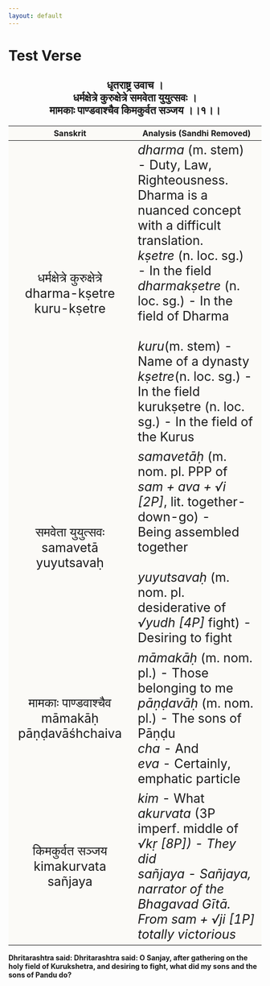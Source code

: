 ```yaml
---
layout: default
---
```

<!---
Text can be **bold**, _italic_, or ~~strikethrough~~.

[Link to another page](./another-page.html)

There should be whitespace between paragraphs.

There should be whitespace between paragraphs. We recommend including a README, or a file with information about your project.
-->

# Test Verse

<style>
table {
  border: 0px;
}
th {
  background: #FBFAF7;;
}
td {
  font-size: 25px;
  background: #FBFAF7;;

}
</style>

<h2 style="text-align:center">
धृतराष्ट्र उवाच । <br>
धर्मक्षेत्रे कुरुक्षेत्रे समवेता युयुत्सवः । <br>
मामकाः पाण्डवाश्चैव किमकुर्वत सञ्जय ।।१।।
</h2>

| Sanskrit | Analysis (Sandhi Removed) |
|:-:|-|
|     धर्मक्षेत्रे कुरुक्षेत्रे <br>dharma-kṣetre kuru-kṣetre    | <em>dharma</em> (m. stem) - Duty, Law, Righteousness. <br>Dharma is a nuanced concept with a difficult translation.<br><em>kṣetre</em> (n. loc. sg.) - In the field<br><em>dharmakṣetre</em> (n. loc. sg.) - In the field of Dharma<br><br><em>kuru</em>(m. stem) - Name of a dynasty<br><em>kṣetre</em>(n. loc. sg.) - In the field<br>kurukṣetre (n. loc. sg.) - In the field of the Kurus |
| समवेता युयुत्सवः<br>samavetā yuyutsavaḥ | <em>samavetāḥ</em> (m. nom. pl. PPP of <br><em>sam + ava + √i [2P]</em>, lit. together-down-go) -<br>Being assembled together<br><br><em>yuyutsavaḥ</em> (m. nom. pl. desiderative of<br><em>√yudh [4P]</em> fight) - Desiring to fight |
| मामकाः पाण्डवाश्चैव<br>māmakāḥ pāṇḍavāśhchaiva | <em>māmakāḥ</em> (m. nom. pl.) - Those belonging to me<br><em>pāṇḍavāḥ</em> (m. nom. pl.) - The sons of Pāṇḍu<br><em>cha</em> - And<br><em>eva</em> - Certainly, emphatic particle |
| किमकुर्वत सञ्जय<br>kimakurvata sañjaya | <em>kim</em> - What<br><em>akurvata</em> (3P imperf. middle of <em>√kṛ [8P]) - They did <br><em>sañjaya</em> - Sañjaya, narrator of the Bhagavad Gītā.<br>From <em> sam + √ji [1P] </em> totally victorious |

<b>
Dhritarashtra said:
Dhritarashtra said: O Sanjay, after gathering on the holy field of Kurukshetra,
and desiring to fight, what did my sons and the sons of Pandu do?
</b>
